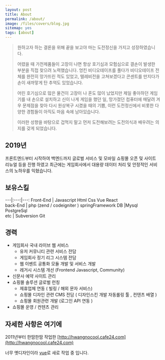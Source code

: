 ```yaml
---
layout: post
title: About
permalink: /about/
image: /files/covers/blog.jpg
sitemap: yes
tags: [about]
---
```



> 원하고자 하는 결론을 위해 끝을 보고야 마는 도전정신을 가지고 성장하였습니다.
> 
> 어렸을 때 가전제품들이 고장이 나면 항상 호기심과 모험심으로 결손이 발생한 부분을 직접 찾으려 노력했습니다.
> 엉킨 비디오테이프를 풀다가 비디오테이프 전체를 완전히 망가뜨린 적도 있었고, 텔레비전을 고쳐보겠다고 
콘센트를 만지다가 손이 새까맣게 탄 추억도 있었습니다. 
> 
> 어린 호기심으로 많은 물건이 고장이 나 혼도 많이 났었지만 제일 좋아하던 게임기를 내 손으로 설치하고 신이
나게 게임을 했던 일, 망가졌던 컴퓨터에 매달려 겨우 문제점을 찾아 다시 원상복구 시켰을 때의 기쁨, 이런
도전정신에서 비롯한 다양한 경험들이 아직도 마음 속에 남아있습니다. 
> 
> 이러한 성향을 바탕으로 겁먹지 말고 먼저 도전해보려는 도전의식과 배우려는 의지를 갖게 되었습니다. 


## 2019년
프론트엔드부터 시작하여 백엔드까지 글로벌 서비스 및 모바일 쇼핑몰 오픈 및 사이트 리뉴얼 등을  진행 하였고  최근에는 게임회사에서 대용량 데이터 처리 및 안정적인 서비스의 노하우를 익혔습니다.


## 보유스킬

---|:---:|---:
Front-End  | Javascript     Html      Css       Vue     React  
back-End | php (zend / codeigniter )       springFramework 
DB |Mysql    PostgreSql   
etc | Subversion   Git 



##  경력
* 게임회사 국내 라이브 웹 서비스
    + 유저 커뮤니티 관련 서비스 전담
    + 게임회사 정기 리그 시스템 전담
    + 웹 이벤트 공통화 모듈 개발 및 서비스 개발 
    + 레거시 시스템 개선 (Frontend Javascript, Community)
* 신문사 예약 사이트 관리
* 쇼핑몰 솔루션 글로벌 런칭
    + 제휴업체 연동 ( 빌링 / 해외 문자 서비스)
    + 쇼핑몰 디자인 관련 CMS 전담 ( 디자인스킨 개발 자동롤링 툴 , 컨텐츠 배열 ) 
    + 쇼핑몰 회원관련 개발 (로그인 API 연동 )
* 쇼핑몰 운영 / 컨텐츠 관리



## 자세한 사항은 여기에
2011년부터 한땀한땀 작업한 [http://hwangnocool.cafe24.com](http://hwangnocool.cafe24.com)

너무 옛디자인이라  [vue](http://hwangnocool.cafe24.com/v2)로 새로 작업 중 입니다.

